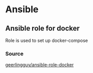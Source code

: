 # Ansible 

## Ansible role for docker
Role is used to set up docker-compose
### Source
[geerlingguy/ansible-role-docker](https://github.com/geerlingguy/ansible-role-docker)